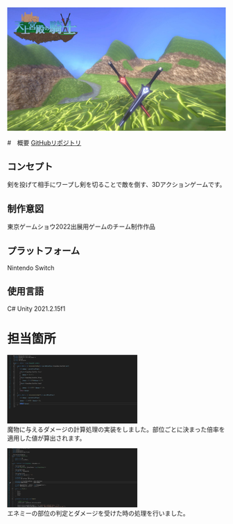 &nbsp;
<img src="../images/tenzyou.jpg">





#　概要
[GitHubリポジトリ](https://github.com/letconst/knight-of-heavenly-palace-public.git)
## コンセプト
剣を投げて相手にワープし剣を切ることで敵を倒す、3Dアクションゲームです。

## 制作意図
東京ゲームショウ2022出展用ゲームのチーム制作作品

## プラットフォーム
Nintendo Switch

## 使用言語
C#
Unity 2021.2.15f1

# 担当箇所

<img src="../images/スクリーンショット3.png" width="300px"><br>
魔物に与えるダメージの計算処理の実装をしました。部位ごとに決まった倍率を適用した値が算出されます。

<img src="../images/スクリーンショット2.png" width="300px"><br>
エネミーの部位の判定とダメージを受けた時の処理を行いました。
